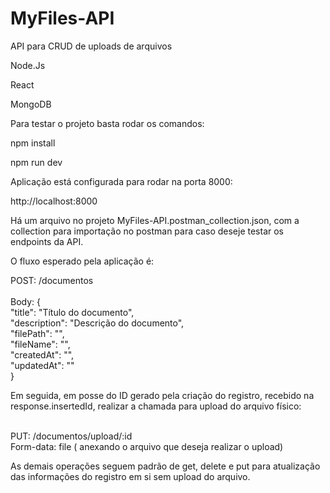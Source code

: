 # MyFiles-API
API para CRUD de uploads de arquivos

<p>   Node.Js</p>
<p>   React</p>
<p>   MongoDB</p>

Para testar o projeto basta rodar os comandos:

<p>   npm install</p>
<p>   npm run dev</p>

Aplicação está configurada para rodar na porta 8000:

<p>   http://localhost:8000</p>

Há um arquivo no projeto MyFiles-API.postman_collection.json, com a collection para importação no postman para caso deseje testar os endpoints da API.

O fluxo esperado pela aplicação é:

  POST: /documentos 
<br>
<br>Body: {
<br>"title": "Título do documento",
<br>"description": "Descrição do documento",
<br>"filePath": "",
<br>"fileName": "",
<br>"createdAt": "",
<br>"updatedAt": ""
<br>}

Em seguida, em posse do ID gerado pela criação do registro, recebido na response.insertedId, realizar a chamada para upload do arquivo físico:

<br>PUT: /documentos/upload/:id
<br>Form-data: file ( anexando o arquivo que deseja realizar o upload)


As demais operações seguem padrão de get, delete e put para atualização das informações do registro em si sem upload do arquivo.
